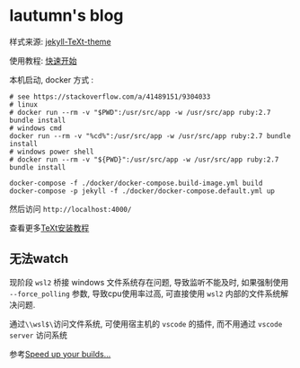 # lautumn's blog

样式来源: [jekyll-TeXt-theme](https://github.com/kitian616/jekyll-TeXt-theme/)

使用教程: [快速开始](https://tianqi.name/jekyll-TeXt-theme/docs/zh/quick-start)

本机启动, docker 方式 :

```shell
# see https://stackoverflow.com/a/41489151/9304033
# linux 
# docker run --rm -v "$PWD":/usr/src/app -w /usr/src/app ruby:2.7 bundle install
# windows cmd
docker run --rm -v "%cd%":/usr/src/app -w /usr/src/app ruby:2.7 bundle install
# windows power shell 
# docker run --rm -v "${PWD}":/usr/src/app -w /usr/src/app ruby:2.7 bundle install

docker-compose -f ./docker/docker-compose.build-image.yml build
docker-compose -p jekyll -f ./docker/docker-compose.default.yml up
```

然后访问 `http://localhost:4000/`

查看更多[TeXt安装教程](https://blog.lautumn.cn/text/2021/08/19/first-post.html)

## 无法watch

现阶段 `wsl2` 桥接 windows 文件系统存在问题, 导致监听不能及时, 如果强制使用 `--force_polling` 参数, 导致cpu使用率过高,
可直接使用 `wsl2` 内部的文件系统解决问题.

通过`\\wsl$\`访问文件系统, 可使用宿主机的 `vscode` 的插件, 而不用通过 `vscode server` 访问系统

参考[Speed up your builds...](https://www.forevolve.com/en/articles/2020/02/07/speed-up-your-builds-and-watch-for-changes-to-up-to-375-percent-using-this-workaround-on-wsl2-ubuntu-on-windows/)
